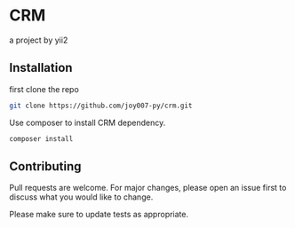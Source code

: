 # CRM

a project by yii2

## Installation

first clone the repo

```bash
git clone https://github.com/joy007-py/crm.git
```

Use composer to install CRM dependency.

```bash
composer install
```

## Contributing
Pull requests are welcome. For major changes, please open an issue first to discuss what you would like to change.

Please make sure to update tests as appropriate.